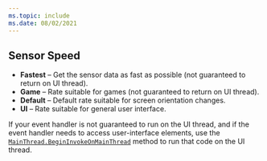 ```yaml
---
ms.topic: include
ms.date: 08/02/2021
---
```


## Sensor Speed

- **Fastest** – Get the sensor data as fast as possible (not guaranteed to return on UI thread).
- **Game** – Rate suitable for games (not guaranteed to return on UI thread).
- **Default** – Default rate suitable for screen orientation changes.
- **UI** – Rate suitable for general user interface.

If your event handler is not guaranteed to run on the UI thread, and if the event handler needs to access user-interface elements, use the [`MainThread.BeginInvokeOnMainThread`](../main-thread.md) method to run that code on the UI thread.
